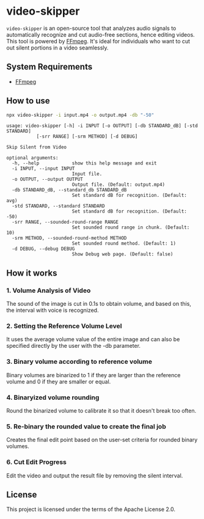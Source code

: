 # video-skipper

`video-skipper` is an open-source tool that analyzes audio signals to automatically recognize and cut audio-free sections, hence editing videos. This tool is powered by [FFmpeg](https://www.ffmpeg.org/). It's ideal for individuals who want to cut out silent portions in a video seamlessly.

## System Requirements

- [FFmpeg](https://www.ffmpeg.org/)

## How to use

```bash
npx video-skipper -i input.mp4 -o output.mp4 -db "-50"
```

```text
usage: video-skipper [-h] -i INPUT [-o OUTPUT] [-db STANDARD_dB] [-std STANDARD]
           [-srr RANGE] [-srm METHOD] [-d DEBUG]

Skip Silent from Video

optional arguments:
  -h, --help            show this help message and exit
  -i INPUT, --input INPUT
                        Input file.
  -o OUTPUT, --output OUTPUT
                        Output file. (Default: output.mp4)
  -db STANDARD_dB, --standard_db STANDARD_dB
                        Set standard dB for recognition. (Default: avg)
  -std STANDARD, --standard STANDARD
                        Set standard dB for recognition. (Default: -50)
  -srr RANGE, --sounded-round-range RANGE
                        Set sounded round range in chunk. (Default: 10)
  -srm METHOD, --sounded-round-method METHOD
                        Set sounded round method. (Default: 1)
  -d DEBUG, --debug DEBUG
                        Show Debug web page. (Default: false)
```

## How it works

### 1. Volume Analysis of Video

The sound of the image is cut in 0.1s to obtain volume, and based on this, the interval with voice is recognized.

### 2. Setting the Reference Volume Level

It uses the average volume value of the entire image and can also be specified directly by the user with the -db parameter.

### 3. Binary volume according to reference volume

Binary volumes are binarized to 1 if they are larger than the reference volume and 0 if they are smaller or equal.

### 4. Binaryized volume rounding

Round the binarized volume to calibrate it so that it doesn't break too often.

### 5. Re-binary the rounded value to create the final job

Creates the final edit point based on the user-set criteria for rounded binary volumes.

### 6. Cut Edit Progress

Edit the video and output the result file by removing the silent interval.

## License

This project is licensed under the terms of the Apache License 2.0.
